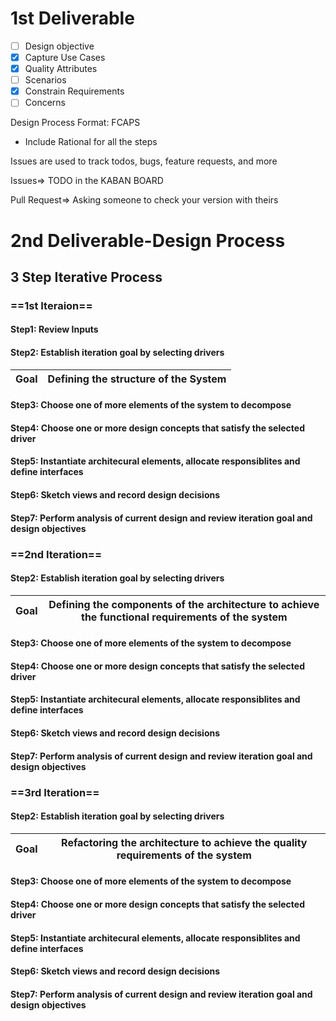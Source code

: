 # 1st Deliverable

- [ ] Design objective
- [x] Capture Use Cases
- [x] Quality Attributes 
- [ ] Scenarios 
- [x] Constrain Requirements 
- [ ] Concerns

Design Process
Format: FCAPS
* Include Rational for all the steps

Issues are used to track todos, bugs, feature requests, and more

Issues=> TODO in the KABAN BOARD 

Pull Request=> Asking someone to check your version with theirs 


 

# 2nd Deliverable-Design Process
## 3 Step Iterative Process 

### ==1st Iteraion== 

#### Step1: Review Inputs 

#### Step2: Establish iteration goal by selecting drivers
Goal|Defining the structure of the System |
--|--

#### Step3: Choose one of more elements of the system to decompose
#### Step4: Choose one or more design concepts that satisfy the selected driver
#### Step5: Instantiate architecural elements, allocate responsiblites and define interfaces
#### Step6: Sketch views and record design decisions
#### Step7: Perform analysis of current design and review iteration goal and design objectives 


### ==2nd Iteration==

#### Step2: Establish iteration goal by selecting drivers
Goal|Defining the components of the architecture to achieve the functional requirements of the system|
--|--

#### Step3: Choose one of more elements of the system to decompose
#### Step4: Choose one or more design concepts that satisfy the selected driver
#### Step5: Instantiate architecural elements, allocate responsiblites and define interfaces
#### Step6: Sketch views and record design decisions
#### Step7: Perform analysis of current design and review iteration goal and design objectives 

### ==3rd Iteration== 


#### Step2: Establish iteration goal by selecting drivers
Goal|Refactoring the architecture to achieve the quality requirements of the system|
--|--

#### Step3: Choose one of more elements of the system to decompose
#### Step4: Choose one or more design concepts that satisfy the selected driver
#### Step5: Instantiate architecural elements, allocate responsiblites and define interfaces
#### Step6: Sketch views and record design decisions
#### Step7: Perform analysis of current design and review iteration goal and design objectives 



